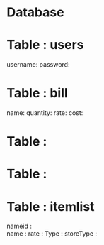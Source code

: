 # Database


# Table :  users

username:
password:

# Table :  bill
name:
quantity:
rate:
cost:


# Table :

# Table :


# Table :  itemlist
nameid :    
name :
rate :
Type :
storeType :